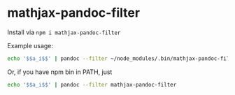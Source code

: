 # mathjax-pandoc-filter

Install via `npm i mathjax-pandoc-filter`

Example usage:

```bash
echo '$$a_i$$' | pandoc --filter ~/node_modules/.bin/mathjax-pandoc-filter
```

Or, if you have npm bin in PATH, just

```bash
echo '$$a_i$$' | pandoc --filter mathjax-pandoc-filter
```
